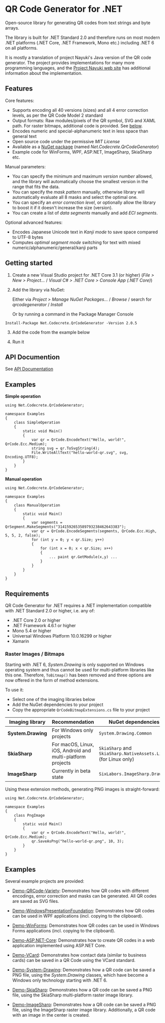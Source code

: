 # QR Code Generator for .NET

Open-source library for generating QR codes from text strings and byte arrays.

The library is built for .NET Standard 2.0 and therefore runs on most modern .NET platforms (.NET Core, .NET Framework, Mono etc.) including .NET 6 on all platforms.

It is mostly a translation of project Nayuki's Java version of the QR code generator. The project provides implementations for
many more programming languages, and the [Project Nayuki web site](https://www.nayuki.io/page/qr-code-generator-library) has additional information about the implementation.


## Features

Core features:

 * Supports encoding all 40 versions (sizes) and all 4 error correction levels, as per the QR Code Model 2 standard
 * Output formats: Raw modules/pixels of the QR symbol, SVG and XAML path. For raster bitmaps, additional code is provided. See [below](#raster-images--bitmaps).
 * Encodes numeric and special-alphanumeric text in less space than general text
 * Open source code under the permissive *MIT License*
 * Available as a [NuGet package](https://www.nuget.org/packages/Net.Codecrete.QrCodeGenerator/) (named *Net.Codecrete.QrCodeGenerator*)
 * Example code for WinForms, WPF, ASP.NET, ImageSharp, SkiaSharp etc.

Manual parameters:

 * You can specify the minimum and maximum *version number* allowed, and the library will automatically choose the smallest version in the range that fits the data.
 * You can specify the *mask pattern* manually, otherwise library will automatically evaluate all 8 masks and select the optimal one.
 * You can specify an *error correction level*, or optionally allow the library to boost it if it doesn't increase the size (version).
 * You can create a list of *data segments* manually and add *ECI segments*.

Optional advanced features:

 * Encodes Japanese Unicode text in *Kanji mode* to save space compared to UTF-8 bytes
 * Computes *optimal segment mode* switching for text with mixed numeric/alphanumeric/general/kanji parts



## Getting started

1. Create a new Visual Studio project for .NET Core 3.1 (or higher) (*File > New > Project...* / *Visual C# > .NET Core > Console App (.NET Core)*)

2. Add the library via NuGet:

   Either via *Project > Manage NuGet Packages...* / *Browse* / search for *qrcodegenerator* / *Install*
   
   Or by running a command in the Package Manager Console

```
Install-Package Net.Codecrete.QrCodeGenerator -Version 2.0.5
```
3. Add the code from the example below

4. Run it


## API Documention

See [API Documentation](https://codecrete.net/QrCodeGenerator/api/index.html)


## Examples

**Simple operation**

```cslang
using Net.Codecrete.QrCodeGenerator;

namespace Examples
{
    class SimpleOperation
    {
        static void Main()
        {
            var qr = QrCode.EncodeText("Hello, world!", QrCode.Ecc.Medium);
            string svg = qr.ToSvgString(4);
            File.WriteAllText("hello-world-qr.svg", svg, Encoding.UTF8);
        }
    }
}
```

**Manual operation**

```cslang
using Net.Codecrete.QrCodeGenerator;

namespace Examples
{
    class ManualOperation
    {
        static void Main()
        {
            var segments = QrSegment.MakeSegments("3141592653589793238462643383");
            var qr = QrCode.EncodeSegments(segments, QrCode.Ecc.High, 5, 5, 2, false);
            for (int y = 0; y < qr.Size; y++)
            {
                for (int x = 0; x < qr.Size; x++)
                {
                    ... paint qr.GetModule(x,y) ...
                }
            }
        }
    }
}
```


## Requirements

QR Code Generator for .NET requires a .NET implementation compatible with .NET Standard 2.0 or higher, i.e. any of:

- .NET Core 2.0 or higher
- .NET Framework 4.6.1 or higher
- Mono 5.4 or higher
- Universal Windows Platform 10.0.16299 or higher
- Xamarin

### Raster Images / Bitmaps

Starting with .NET 6, *System.Drawing* is only supported on Windows operating system and thus cannot be used for multi-platform libraries like this one. Therefore, `ToBitmap()` has been removed and three options are now offered in the form of method extensions.

To use it:

- Select one of the imaging libraries below
- Add the NuGet dependencies to your project
- Copy the appropriate `QrCodeBitmapExtensions.cs` file to your project

| Imaging library | Recommendation | NuGet dependencies | Extension file |
| ------- | -------------- | ------------------ | -------------- |
| **System.Drawing** | For Windows only projects | `System.Drawing.Common` | [QrCodeBitmapExtensions.cs](Demo-System-Drawing/QrCodeBitmapExtensions.cs) |
| **SkiaSharp** | For macOS, Linux, iOS, Android and multi-platform projects | `SkiaSharp` and `SkiaSharp.NativeAssets.Linux` (for Linux only) | [QrCodeBitmapExtensions.cs](Demo-SkiaSharp/QrCodeBitmapExtensions.cs) |
| **ImageSharp** | Currently in beta state | `SixLabors.ImageSharp.Drawing` | [QrCodeBitmapExtensions.cs](Demo-ImageSharp/QrCodeBitmapExtensions.cs) |

Using these extension methods, generating PNG images is straight-forward:

```cslang
using Net.Codecrete.QrCodeGenerator;

namespace Examples
{
    class PngImage
    {
        static void Main()
        {
            var qr = QrCode.EncodeText("Hello, world!", QrCode.Ecc.Medium);
            qr.SaveAsPng("hello-world-qr.png", 10, 3);
        }
    }
}
```

## Examples

Several example projects are provided:

- [Demo-QRCode-Variety](Demo-QRCode-Variety): Demonstrates how QR codes with different encodings, error correction and masks can be generated. All QR codes are saved as SVG files.

- [Demo-WindowsPresentationFoundation](Demo-WindowsPresentationFoundation): Demonstrates how QR codes can be used in WPF applications (incl. copying to the clipboard).

- [Demo-WinForms](Demo-WinForms): Demonstrates how QR codes can be used in Windows Forms applications (incl. copying to the clipboard).

- [Demo-ASP.NET-Core](Demo-ASP.NET-Core): Demonstrates how to create QR codes in a web application implemented using ASP.NET Core.

- [Demo-VCard](Demo-VCard): Demonstrates how contact data (similar to business cards) can be saved in a QR Code using the VCard standard.

- [Demo-System-Drawing](Demo-System-Drawing): Demonstrates how a QR code can be saved a PNG file, using the *System.Drawing* classes, which have become a Windows only technology starting with .NET 6.

- [Demo-SkiaSharp](Demo-SkiaSharp): Demonstrates how a QR code can be saved a PNG file, using the SkiaSharp multi-platform raster image library.

- [Demo-ImageSharp](Demo-ImageSharp): Demonstrates how a QR code can be saved a PNG file, using the ImageSharp raster image library. Additionally, a QR code with an image in the center is created.
